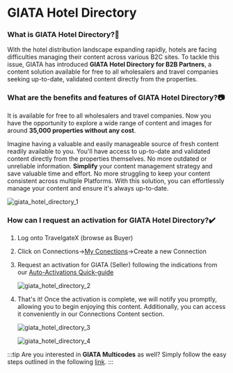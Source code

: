 ﻿---
sidebar_position: 1
---

# GIATA Hotel Directory

### What is GIATA Hotel Directory?🚀
With the hotel distribution landscape expanding rapidly, hotels are facing difficulties managing their content across various B2C sites. To tackle this issue, GIATA has introduced **GIATA Hotel Directory for B2B Partners**, a content solution available for free to all wholesalers and travel companies seeking up-to-date, validated content directly from the properties.

### What are the benefits and features of GIATA Hotel Directory?📷
It is available for free to all wholesalers and travel companies. Now you have the opportunity to explore a wide range of content and images for around **35,000 properties without any cost**.  

Imagine having a valuable and easily manageable source of fresh content readily available to you.
You'll have access to up-to-date and validated content directly from the properties themselves. No more outdated or unreliable information.
**Simplify** your content management strategy and save valuable time and effort. No more struggling to keep your content consistent across multiple Platforms. With this solution, you can effortlessly manage your content and ensure it's always up-to-date.

![giata_hotel_directory_1](https://storage.travelgate.com/kbase/giata_hotel_directory_1.jpg)

### How can I request an activation for GIATA Hotel Directory?✔️
1. Log onto TravelgateX (browse as Buyer)
1. Click on Connections&rarr;[My Conections](/kb/connections/my-connections/)&rarr;Create a new Connection
1. Request an activation for GIATA (Seller) following the indications from our [Auto-Activations Quick-guide](/kb/connections/my-connections/guick-guide-to-auto-activations)

	![giata_hotel_directory_2](https://storage.travelgate.com/kbase/giata_hotel_directory_2.jpg)

1. That's it! Once the activation is complete, we will notify you promptly, allowing you to begin enjoying this content. Additionally, you can access it conveniently in our Connections Content section. 

	![giata_hotel_directory_3](https://storage.travelgate.com/kbase/giata_hotel_directory_3.jpg)

	![giata_hotel_directory_4](https://storage.travelgate.com/kbase/giata_hotel_directory_4.jpg)

:::tip
Are you interested in **GIATA Multicodes** as well?
Simply follow the easy steps outlined in the following [link](/kb/getting-started-with-travelgate/About-our-Connectivity/explore-and-discover-giata-products-in-our-marketplace).
:::